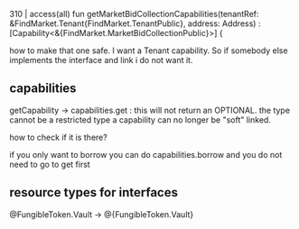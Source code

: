 310 |     access(all) fun getMarketBidCollectionCapabilities(tenantRef: &FindMarket.Tenant{FindMarket.TenantPublic}, address: Address) : [Capability<&{FindMarket.MarketBidCollectionPublic}>] {

how to make that one safe. I want a Tenant capability. So if somebody else implements the interface and link i do not want it.



## capabilities

getCapability -> capabilities.get : this will not return an OPTIONAL. the type cannot be a restricted type
a capability can no longer be "soft" linked. 

how to check if it is there?

if you only want to borrow you can do capabilities.borrow and you do not need to go to get first



## resource types for interfaces
@FungibleToken.Vault -> @{FungibleToken.Vault}
